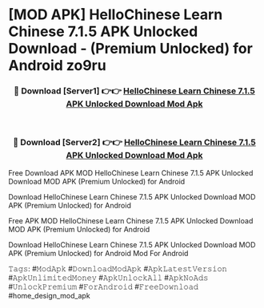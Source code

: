 # [MOD APK] HelloChinese Learn Chinese 7.1.5 APK Unlocked Download - (Premium Unlocked) for Android zo9ru



<div align="center">
<h3>🔴 Download [Server1] 👉👉 <a href="https://momento.my/?title=HelloChinese_Learn_Chinese_7.1.5_APK_Unlocked_Download">HelloChinese Learn Chinese 7.1.5 APK Unlocked Download Mod Apk</a></h3><br>

<h3>🔴 Download [Server2] 👉👉 <a href="https://momento.my/?title=HelloChinese_Learn_Chinese_7.1.5_APK_Unlocked_Download">HelloChinese Learn Chinese 7.1.5 APK Unlocked Download Mod Apk</a></h3>
</div>



Free Download APK MOD HelloChinese Learn Chinese 7.1.5 APK Unlocked Download MOD APK (Premium Unlocked) for Android

Download HelloChinese Learn Chinese 7.1.5 APK Unlocked Download MOD APK (Premium Unlocked) for Android

Free APK MOD HelloChinese Learn Chinese 7.1.5 APK Unlocked Download MOD APK (Premium Unlocked) for Android

Download HelloChinese Learn Chinese 7.1.5 APK Unlocked Download MOD APK (Premium Unlocked) for Android Mod For Android

𝚃𝚊𝚐𝚜: #𝙼𝚘𝚍𝙰𝚙𝚔 #𝙳𝚘𝚠𝚗𝚕𝚘𝚊𝚍𝙼𝚘𝚍𝙰𝚙𝚔 #𝙰𝚙𝚔𝙻𝚊𝚝𝚎𝚜𝚝𝚅𝚎𝚛𝚜𝚒𝚘𝚗 #𝙰𝚙𝚔𝚄𝚗𝚕𝚒𝚖𝚒𝚝𝚎𝚍𝙼𝚘𝚗𝚎𝚢 #𝙰𝚙𝚔𝚄𝚗𝚕𝚘𝚌𝚔𝙰𝚕𝚕 #𝙰𝚙𝚔𝙽𝚘𝙰𝚍𝚜 #𝚄𝚗𝚕𝚘𝚌𝚔𝙿𝚛𝚎𝚖𝚒𝚞𝚖 #𝙵𝚘𝚛𝙰𝚗𝚍𝚛𝚘𝚒𝚍 #𝙵𝚛𝚎𝚎𝙳𝚘𝚠𝚗𝚕𝚘𝚊𝚍 #home_design_mod_apk
